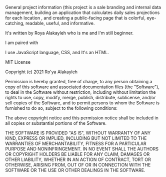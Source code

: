General project information (this project is a sale branding and internal data management,  building an application that calculates daily sales projections for each location , and creating a public-facing page  that is colorful, eye-catching, readable, useful, and informative.

It's written by Roya Alakayleh who is me and I'm still beginner.

I am paired with 

I use JavaScript language, CSS, and It's an HTML.

MIT License

Copyright (c) 2021 Ro'ya Alakayleh

Permission is hereby granted, free of charge, to any person obtaining a copy
of this software and associated documentation files (the "Software"), to deal
in the Software without restriction, including without limitation the rights
to use, copy, modify, merge, publish, distribute, sublicense, and/or sell
copies of the Software, and to permit persons to whom the Software is
furnished to do so, subject to the following conditions:

The above copyright notice and this permission notice shall be included in all
copies or substantial portions of the Software.

THE SOFTWARE IS PROVIDED "AS IS", WITHOUT WARRANTY OF ANY KIND, EXPRESS OR
IMPLIED, INCLUDING BUT NOT LIMITED TO THE WARRANTIES OF MERCHANTABILITY,
FITNESS FOR A PARTICULAR PURPOSE AND NONINFRINGEMENT. IN NO EVENT SHALL THE
AUTHORS OR COPYRIGHT HOLDERS BE LIABLE FOR ANY CLAIM, DAMAGES OR OTHER
LIABILITY, WHETHER IN AN ACTION OF CONTRACT, TORT OR OTHERWISE, ARISING FROM,
OUT OF OR IN CONNECTION WITH THE SOFTWARE OR THE USE OR OTHER DEALINGS IN THE
SOFTWARE.